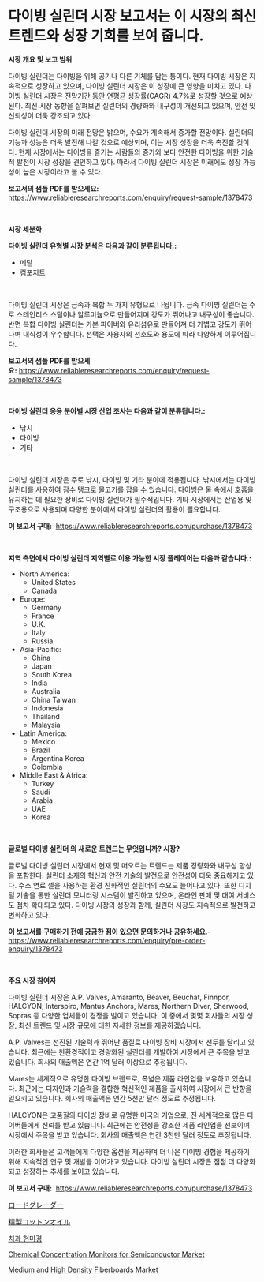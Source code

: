 <p><h1>다이빙 실린더 시장 보고서는 이 시장의 최신 트렌드와 성장 기회를 보여 줍니다.</h1></p><p><strong>시장 개요 및 보고 범위</strong></p>
<p><p>다이빙 실린더는 다이빙을 위해 공기나 다른 기체를 담는 통이다. 현재 다이빙 시장은 지속적으로 성장하고 있으며, 다이빙 실린더 시장은 이 성장에 큰 영향을 미치고 있다. 다이빙 실린더 시장은 전망기간 동안 연평균 성장률(CAGR) 4.7%로 성장할 것으로 예상된다. 최신 시장 동향을 살펴보면 실린더의 경량화와 내구성이 개선되고 있으며, 안전 및 신뢰성이 더욱 강조되고 있다. </p><p>다이빙 실린더 시장의 미래 전망은 밝으며, 수요가 계속해서 증가할 전망이다. 실린더의 기능과 성능은 더욱 발전해 나갈 것으로 예상되며, 이는 시장 성장을 더욱 촉진할 것이다. 현재 시장에서는 다이빙을 즐기는 사람들의 증가와 보다 안전한 다이빙을 위한 기술적 발전이 시장 성장을 견인하고 있다. 따라서 다이빙 실린더 시장은 미래에도 성장 가능성이 높은 시장이라고 볼 수 있다.</p></p>
<p><strong>보고서의 샘플 PDF를 받으세요:</strong> <a href="https://www.reliableresearchreports.com/enquiry/request-sample/1378473">https://www.reliableresearchreports.com/enquiry/request-sample/1378473</a></p>
<p>&nbsp;</p>
<p><strong>시장 세분화</strong></p>
<p><strong>다이빙 실린더 유형별 시장 분석은 다음과 같이 분류됩니다.:</strong></p>
<p><ul><li>메탈</li><li>컴포지트</li></ul></p>
<p>&nbsp;</p>
<p><p>다이빙 실린더 시장은 금속과 복합 두 가지 유형으로 나뉩니다. 금속 다이빙 실린더는 주로 스테인리스 스틸이나 알루미늄으로 만들어지며 강도가 뛰어나고 내구성이 좋습니다. 반면 복합 다이빙 실린더는 카본 파이버와 유리섬유로 만들어져 더 가볍고 강도가 뛰어나며 내식성이 우수합니다. 선택은 사용자의 선호도와 용도에 따라 다양하게 이루어집니다.</p></p>
<p><strong>보고서의 샘플 PDF를 받으세요:</strong>&nbsp;<a href="https://www.reliableresearchreports.com/enquiry/request-sample/1378473">https://www.reliableresearchreports.com/enquiry/request-sample/1378473</a></p>
<p>&nbsp;</p>
<p><strong> 다이빙 실린더 응용 분야별 시장 산업 조사는 다음과 같이 분류됩니다.:</strong></p>
<p><ul><li>낚시</li><li>다이빙</li><li>기타</li></ul></p>
<p>&nbsp;</p>
<p><p>다이빙 실린더 시장은 주로 낚시, 다이빙 및 기타 분야에 적용됩니다. 낚시에서는 다이빙 실린더를 사용하여 잠수 탱크로 물고기를 잡을 수 있습니다. 다이빙은 물 속에서 호흡을 유지하는 데 필요한 장비로 다이빙 실린더가 필수적입니다. 기타 시장에서는 산업용 및 구조용으로 사용되며 다양한 분야에서 다이빙 실린더의 활용이 필요합니다.</p></p>
<p><strong>이 보고서 구매:</strong>&nbsp; <a href="https://www.reliableresearchreports.com/purchase/1378473">https://www.reliableresearchreports.com/purchase/1378473</a></p>
<p>&nbsp;</p>
<p><strong>지역 측면에서 다이빙 실린더 지역별로 이용 가능한 시장 플레이어는 다음과 같습니다.:</strong></p>
<p><ul>
    <li>
        North America:
        <ul>
            <li>United States</li>
            <li>Canada</li>
        </ul>
    </li>
    <li>
        Europe:
        <ul>
            <li>Germany</li>
            <li>France</li>
            <li>U.K.</li>
            <li>Italy</li>
            <li>Russia</li>
        </ul>
    </li>
    <li>
        Asia-Pacific:
        <ul>
            <li>China</li>
            <li>Japan</li>
            <li>South Korea</li>
            <li>India</li>
            <li>Australia</li>
            <li>China Taiwan</li>
            <li>Indonesia</li>
            <li>Thailand</li>
            <li>Malaysia</li>
        </ul>
    </li>
    <li>
        Latin America:
        <ul>
            <li>Mexico</li>
            <li>Brazil</li>
            <li>Argentina Korea</li>
            <li>Colombia</li>
        </ul>
    </li>
    <li>
        Middle East & Africa:
        <ul>
            <li>Turkey</li>
            <li>Saudi</li>
            <li>Arabia</li>
            <li>UAE</li>
            <li>Korea</li>
        </ul>
    </li>
    </ul></p>
<p>&nbsp;</p>
<p><strong>글로벌 다이빙 실린더 의 새로운 트렌드는 무엇입니까? 시장?</strong></p>
<p><p>글로벌 다이빙 실린더 시장에서 현재 및 떠오르는 트렌드는 제품 경량화와 내구성 향상을 포함한다. 실린더 소재의 혁신과 안전 기술의 발전으로 안전성이 더욱 중요해지고 있다. 수소 연료 셀을 사용하는 환경 친화적인 실린더의 수요도 늘어나고 있다. 또한 디지털 기술을 통한 실린더 모니터링 시스템이 발전하고 있으며, 온라인 판매 및 대여 서비스도 점차 확대되고 있다. 다이빙 시장의 성장과 함께, 실린더 시장도 지속적으로 발전하고 변화하고 있다.</p></p>
<p><strong>이 보고서를 구매하기 전에 궁금한 점이 있으면 문의하거나 공유하세요.</strong>- <a href="https://www.reliableresearchreports.com/enquiry/pre-order-enquiry/1378473">https://www.reliableresearchreports.com/enquiry/pre-order-enquiry/1378473</a></p>
<p>&nbsp;</p>
<p><strong>주요 시장 참여자</strong></p>
<p><p>다이빙 실린더 시장은 A.P. Valves, Amaranto, Beaver, Beuchat, Finnpor, HALCYON, Interspiro, Mantus Anchors, Mares, Northern Diver, Sherwood, Sopras 등 다양한 업체들이 경쟁을 벌이고 있습니다. 이 중에서 몇몇 회사들의 시장 성장, 최신 트렌드 및 시장 규모에 대한 자세한 정보를 제공하겠습니다.</p><p>A.P. Valves는 선진된 기술력과 뛰어난 품질로 다이빙 장비 시장에서 선두를 달리고 있습니다. 최근에는 친환경적이고 경량화된 실린더를 개발하여 시장에서 큰 주목을 받고 있습니다. 회사의 매출액은 연간 1억 달러 이상으로 추정됩니다.</p><p>Mares는 세계적으로 유명한 다이빙 브랜드로, 폭넓은 제품 라인업을 보유하고 있습니다. 최근에는 디자인과 기술력을 결합한 혁신적인 제품을 출시하여 시장에서 큰 반향을 일으키고 있습니다. 회사의 매출액은 연간 5천만 달러 정도로 추정됩니다.</p><p>HALCYON은 고품질의 다이빙 장비로 유명한 미국의 기업으로, 전 세계적으로 많은 다이버들에게 신뢰를 받고 있습니다. 최근에는 안전성을 강조한 제품 라인업을 선보이며 시장에서 주목을 받고 있습니다. 회사의 매출액은 연간 3천만 달러 정도로 추정됩니다.</p><p>이러한 회사들은 고객들에게 다양한 옵션을 제공하며 더 나은 다이빙 경험을 제공하기 위해 지속적인 연구 및 개발을 이어가고 있습니다. 다이빙 실린더 시장은 점점 더 다양화되고 성장하는 추세를 보이고 있습니다.</p></p>
<p><strong>이 보고서 구매:</strong>&nbsp;&nbsp;<a href="https://www.reliableresearchreports.com/purchase/1378473">https://www.reliableresearchreports.com/purchase/1378473</a></p>
<p><p><a href="https://github.com/dzy793153605/Market-Research-Report-List-1/blob/main/2389846867.md">ロードグレーダー</a></p><p><a href="https://github.com/oafhukehf4709715/Market-Research-Report-List-1/blob/main/2692361866.md">精製コットンオイル</a></p><p><a href="https://github.com/plelbej847484502/Market-Research-Report-List-1/blob/main/2231385558.md">치과 현미경</a></p><p><a href="https://ivy-potential-64b.notion.site/Chemical-Concentration-Monitors-for-Semiconductor-Market-Research-Report-The-Key-To-Successful-Busi-cf29676012ac4e92a7355f082be7f277">Chemical Concentration Monitors for Semiconductor Market</a></p><p><a href="https://issuu.com/reportprime-2/docs/medium-and-high-density-fiberboards-market-size-20">Medium and High Density Fiberboards Market</a></p></p>
